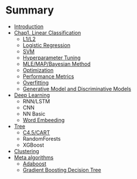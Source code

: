 # Summary

* [Introduction](README.md)
* [Chap1. Linear Classification](chapter1.md)
  * [L1/L2  ](chapter1/l1l2-norm.md)
  * [Logistic Regression](chapter1/logistic-regression.md)
  * [SVM](chapter1/svm.md)
  * [Hyperparameter Tuning](chapter1/hyperparameter-tuning.md)
  * [MLE/MAP/Bayesian Method](chapter1/mlemapbayesian-method.md)
  * [Optimization](chapter1/optimization.md)
  * [Performance Metrics](chapter1/performance-metrics.md)
  * [Overfitting](chapter1/overfitting.md)
  * [Generative Model and Discriminative Models](chapter1/generative-model-and-discriminative-models.md)
* [Deep Learning](deep-learning.md)
  * RNN/LSTM
  * CNN
  * NN Basic
  * [Word Embeeding](deep-learning/word-embeeding.md)
* [Tree](tree.md)
  * [C4.5/CART](tree/c45cart.md)
  * RandomForests
  * XGBoost
* [Clustering](clustering.md)
* [Meta algorithms](ensemble.md)
  * [Adaboost](ensemble/adaboost.md)
  * [Gradient Boosting Decision Tree](ensemble/gradient-boosting-decision-tree.md)

